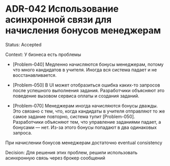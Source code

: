 # ADR-042 Использование асинхронной связи для начисления бонусов менеджерам

Status: Accepted

Context: У бизнеса есть проблемы

- [Problem-040] Медленно начисляются бонусы менеджерам, потому что много кандидатов в учителя. Иногда вся система падает и не восстанавливается. 

- [Problem-050] В UI может отобразиться ошибка каких-то запросов после успешного выполнения задания. Разработчики объясняют это поведение вызовом сервиса оплаты и создания заданий. 

- [Problem-070] Менеджерам иногда начисляются бонусы дважды. Это связано с тем, что, когда кандидаты в учителя отправляют то же самое задание повторно, система тупит [Problem-050]. Разработчики объясняют тем, что управление заданиями падает, а бонусами — нет. Из-за этого бонусы попадают в два одинаковых запроса.

При начислении бонусов менеджерам достаточно eventual consistency

Decision: Для решения этих проблем, решили использовать асинхронную связь через брокер сообщений
